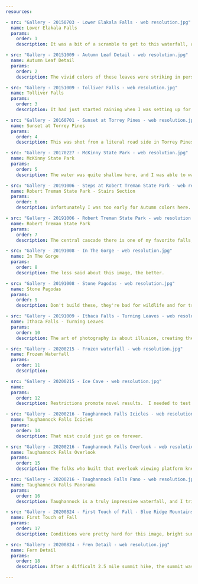 ```yaml
---
resources:

- src: "Gallery - 20150703 - Lower Elakala Falls - web resolution.jpg"
  name: Lower Elakala Falls
  params:
    order: 1
    description: It was a bit of a scramble to get to this waterfall, and especially to the vantage point where I set up. I love the way the water branches and breaks here, reminding me of a willow or weeping cherry.

- src: "Gallery - 20151009 - Autumn Leaf Detail - web resolution.jpg"
  name: Autumn Leaf Detail
  params:
    order: 2
    description: The vivid colors of these leaves were striking in person.  I've tried to capture that here.

- src: "Gallery - 20151009 - Tolliver Falls - web resolution.jpg"
  name: Tolliver Falls
  params:
    order: 3
    description: It had just started raining when I was setting up for this (you can see the drops in the pool), so I took this image in a bit of a rush before my equipement and I were soaked.  Thankfully it was a short trail back to the parking lot.

- src: "Gallery - 20160701 - Sunset at Torrey Pines - web resolution.jpg"
  name: Sunset at Torrey Pines
  params:
    order: 4
    description: This was shot from a literal road side in Torrey Pines park in San Diego.  It was close to sunset when I got there, and I had no time to scout a composition.  Ended up being my favorite photo from that trip.

- src: "Gallery - 20170227 - McKinny State Park - web resolution.jpg"
  name: McKinny State Park
  params:
    order: 5
    description: The water was quite shallow here, and I was able to wade out to nearly the middle of the lake to get this image.

- src: "Gallery - 20191006 - Steps at Robert Treman State Park - web resolution.jpg"
  name: Robert Treman State Park - Stairs Section
  params:
    order: 6
    description: Unfortunately I was too early for Autumn colors here.  Park was a lovely hike though, and quite beutiful.

- src: "Gallery - 20191006 - Robert Treman State Park - web resolution.jpg"
  name: Robert Treman State Park
  params:
    order: 7
    description: The central cascade there is one of my favorite falls, and I love how the rock outcroppings frame it.

- src: "Gallery - 20191008 - In The Gorge - web resolution.jpg"
  name: In The Gorge
  params:
    order: 8
    description: The less said about this image, the better.

- src: "Gallery - 20191008 - Stone Pagodas - web resolution.jpg"
  name: Stone Pagodas
  params:
    order: 9
    description: Don't build these, they're bad for wildlife and for trails.  That said, this huge set of them was built right off a high traffic trail (I think a dozen people passed me while I was getting this image, and I didn't take long to shoot it) and next to a constructed shelter, so I didn't feel too bad about it.

- src: "Gallery - 20191009 - Ithaca Falls - Turning Leaves - web resolution.jpg"
  name: Ithaca Falls - Turning Leaves
  params:
    order: 10
    description: The art of photography is about illusion, creating the idea of wilderness even in the heart of a city.  There were about a dozen people fishing just out of frame here.

- src: "Gallery - 20200215 - Frozen waterfall - web resolution.jpg"
  name: Frozen Waterfall
  params:
    order: 11
    description: 

- src: "Gallery - 20200215 - Ice Cave - web resolution.jpg"
  name: 
  params:
    order: 12
    description: Restrictions promote novel results.  I needed to test out a telephoto lens I was considering, so I went looking for things to point it at.  This turns out to be my favorite image from the whole trip.

- src: "Gallery - 20200216 - Taughannock Falls Icicles - web resolution.jpg"
  name: Taughannock Falls Icicles 
  params:
    order: 14
    description: That mist could just go on forever.

- src: "Gallery - 20200216 - Taughannock Falls Overlook - web resolution.jpg"
  name: Taughannock Falls Overlook 
  params:
    order: 15
    description: The folks who built that overlook viewing platform knew what they were doing.  An obvious image, but I still like it.

- src: "Gallery - 20200216 - Taughannock Falls Pano - web resolution.jpg"
  name: Taughannock Falls Panorama
  params:
    order: 16
    description: Taughannock is a truly impressive waterfall, and I tried to capture just how imposing it is in this image, including people for scale.  They're considerably closer to me than the waterfall is, too.

- src: "Gallery - 20200824 - First Touch of Fall - Blue Ridge Mountains - web resolution.jpg"
  name: First Touch of Fall
  params:
    order: 17
    description: Conditions were pretty hard for this image, bright sun and hazy, but I thought I'd try it anyway.  First time trying a square crop, I think I like it.

- src: "Gallery - 20200824 - Fren Detail - web resolution.jpg"
  name: Fern Detail 
  params:
    order: 18
    description: After a difficult 2.5 mile summit hike, the summit was completely wooded with no view.  I love ferns and I enjoy these type of images once in a while though.

---
```

